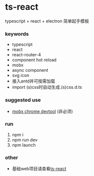 # ts-react
typescript + react + electron 简单起手模板

### keywords
- typescript
- react
- react-router-4
- component hot reload
- mobx
- async component
- svg icon
- 接入antd并可按需加载
- import (s)css时自动生成.(s)css.d.ts

### suggested use
- [mobx chrome devtool](https://chrome.google.com/webstore/detail/mobx-developer-tools/pfgnfdagidkfgccljigdamigbcnndkod) (非必须)

### run
1. npm i
2. npm run dev
3. npm launch

### other
- 基础web项目请查看[ts-react](https://github.com/jackple/ts-react)
